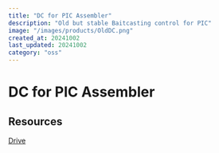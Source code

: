 ```yaml
---
title: "DC for PIC Assembler"
description: "Old but stable Baitcasting control for PIC"
image: "/images/products/OldDC.png"
created_at: 20241002
last_updated: 20241002
category: "oss"
---
```


# DC for PIC Assembler

## Resources

[Drive](https://drive.google.com/drive/folders/0B7AjdFPEKqaEb2R6R3I3NjA1d00?resourcekey=0-488Wdd9FSp5Vqm9QvBh0xg&usp=drive_link)